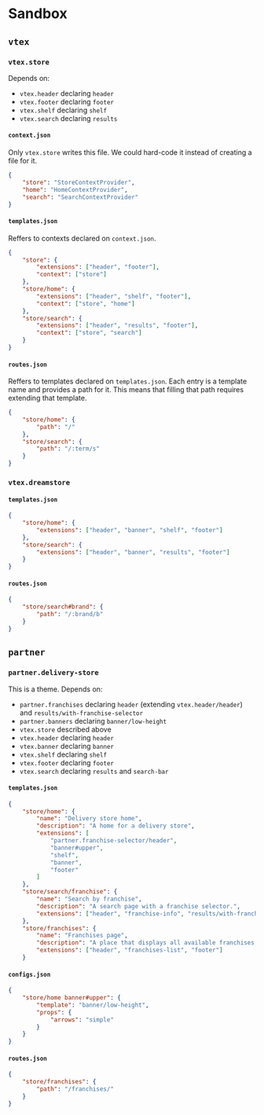 # Sandbox

## `vtex`

### `vtex.store`

Depends on:

- `vtex.header` declaring `header`
- `vtex.footer` declaring `footer`
- `vtex.shelf` declaring `shelf`
- `vtex.search` declaring `results`

#### `context.json`

Only `vtex.store` writes this file. We could hard-code it instead of creating a file for it.

```json
{
    "store": "StoreContextProvider",
    "home": "HomeContextProvider",
    "search": "SearchContextProvider"
}
```

#### `templates.json`

Reffers to contexts declared on `context.json`.

```json
{
    "store": {
        "extensions": ["header", "footer"],
        "context": ["store"]
    },
    "store/home": {
        "extensions": ["header", "shelf", "footer"],
        "context": ["store", "home"]
    },
    "store/search": {
        "extensions": ["header", "results", "footer"],
        "context": ["store", "search"]
    }
}
```

#### `routes.json`

Reffers to templates declared on `templates.json`. Each entry is a template name and provides a path for it. This means that filling that path requires extending that template.

```json
{
    "store/home": {
        "path": "/"
    },
    "store/search": {
        "path": "/:term/s"
    }
}
```

### `vtex.dreamstore`

#### `templates.json`

```json
{
    "store/home": {
        "extensions": ["header", "banner", "shelf", "footer"]
    },
    "store/search": {
        "extensions": ["header", "banner", "results", "footer"]
    }
}
```

#### `routes.json`

```json
{
    "store/search#brand": {
        "path": "/:brand/b"
    }
}
```

## `partner`

### `partner.delivery-store`

This is a theme. Depends on:

- `partner.franchises` declaring `header` (extending `vtex.header/header`) and `results/with-franchise-selector`
- `partner.banners` declaring `banner/low-height`
- `vtex.store` described above
- `vtex.header` declaring `header`
- `vtex.banner` declaring `banner`
- `vtex.shelf` declaring `shelf`
- `vtex.footer` declaring `footer`
- `vtex.search` declaring `results` and `search-bar`

#### `templates.json`

```json
{
    "store/home": {
        "name": "Delivery store home",
        "description": "A home for a delivery store",
        "extensions": [
            "partner.franchise-selector/header",
            "banner#upper",
            "shelf",
            "banner",
            "footer"
        ]
    },
    "store/search/franchise": {
        "name": "Search by franchise",
        "description": "A search page with a franchise selector.",
        "extensions": ["header", "franchise-info", "results/with-franchise-selector", "footer"]
    },
    "store/franchises": {
        "name": "Franchises page",
        "description": "A place that displays all available franchises.",
        "extensions": ["header", "franchises-list", "footer"]
    }
```

#### `configs.json`

```json
{
    "store/home banner#upper": {
        "template": "banner/low-height",
        "props": {
            "arrows": "simple"
        }
    }
}
```

#### `routes.json`
```json
{
    "store/franchises": {
        "path": "/franchises/"
    }
}
```